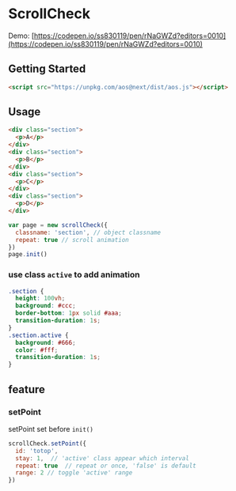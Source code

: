 # ScrollCheck
Demo: [https://codepen.io/ss830119/pen/rNaGWZd?editors=0010](https://codepen.io/ss830119/pen/rNaGWZd?editors=0010)

## Getting Started
```html
<script src="https://unpkg.com/aos@next/dist/aos.js"></script>
```

## Usage

```html
<div class="section">
  <p>A</p>
</div>
<div class="section">
  <p>B</p>
</div>
<div class="section">
  <p>C</p>
</div>
<div class="section">
  <p>D</p>
</div>
```
```js
var page = new scrollCheck({
  classname: 'section', // object classname
  repeat: true // scroll animation
})
page.init()
```
### use class `active` to add animation
```css
.section {
  height: 100vh;
  background: #ccc;
  border-bottom: 1px solid #aaa;
  transition-duration: 1s;
}
.section.active {
  background: #666;
  color: #fff;
  transition-duration: 1s;
}
```

## feature
### setPoint
setPoint set before `init()`
```js
scrollCheck.setPoint({
  id: 'totop',
  stay: 1,  // 'active' class appear which interval
  repeat: true  // repeat or once, 'false' is default
  range: 2 // toggle 'active' range
})
```